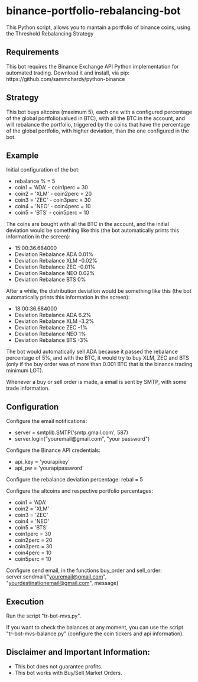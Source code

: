 # binance-portfolio-rebalancing-bot
This Python script, allows you to mantain a portfolio of binance coins, using the Threshold Rebalancing Strategy

<h2>Requirements</h2>
This bot requires the Binance Exchange API Python implementation for automated trading. Download it and install, via pip:
https://github.com/sammchardy/python-binance

<h2>Strategy</h2>
This bot buys altcoins (maximum 5), each one with a configured percentage of the global portfolio(valued in BTC), with all the BTC in the account, and will rebalance the portfolio, triggered by the coins that have the percentage of the global portfolio, with higher deviation, than the one configured in the bot.

<h2>Example</h2>
Initial configuration of the bot:
<ul><li>rebalance %  = 5</li>
<li>coin1 = 'ADA' - coin1perc = 30</li>
<li>coin2 = 'XLM' - coin2perc = 20</li>
<li>coin3 = 'ZEC' - coin3perc = 30</li>
<li>coin4 = 'NEO' - coin4perc = 10</li>
<li>coin5 = 'BTS' - coin5perc = 10</li></ul>

The coins are bought with all the BTC in the account, and the initial deviation would be something like this (the bot automatically prints this information in the screen):
<ul><li>15:00:36.684000
<li>Deviation Rebalance ADA 0.01%</li>
<li>Deviation Rebalance XLM -0.02%</li>
<li>Deviation Rebalance ZEC -0.01%</li>
<li>Deviation Rebalance NEO 0.02%</li>
<li>Deviation Rebalance BTS 0%</li></ul>

After a while, the distribution deviation would be something like this (the bot automatically prints this information in the screen):

<ul><li>18:00:36.684000
<li>Deviation Rebalance ADA 6.2%</li>
<li>Deviation Rebalance XLM -3.2%</li>
<li>Deviation Rebalance ZEC -1%</li>
<li>Deviation Rebalance NEO 1%</li>
<li>Deviation Rebalance BTS -3%</li></ul>

The bot would automatically sell ADA because it passed the rebalance percentage of 5%, and with the BTC, it would try to buy XLM, ZEC and BTS (only if the buy order was of more than 0.001 BTC that is the binance trading minimum LOT).

Whenever a buy or sell order is made, a email is sent by SMTP, with some trade information.

<h2>Configuration</h2>

Configure the email notifications:
<ul><li>server = smtplib.SMTP('smtp.gmail.com', 587)</li>
<li>server.login("youremail@gmail.com", "your password")</li></ul>

Configure the Binance API credentials:
<ul><li>api_key = 'yourapikey'</li>
<li>api_pw = 'yourapipassword'</li></ul>

Configure the rebalance deviation percentage:
rebal  = 5

Configure the altcoins and respective portfolio percentages:
<ul><li>coin1 = 'ADA'</li>
<li>coin2 = 'XLM'</li>
<li>coin3 = 'ZEC'</li>
<li>coin4 = 'NEO'</li>
<li>coin5 = 'BTS'</li>
<li>coin1perc = 30</li>
<li>coin2perc = 20</li>
<li>coin3perc = 30</li>
<li>coin4perc = 10</li>
<li>coin5perc = 10</li></ul>

Configure send email, in the functions buy_order and sell_order:
server.sendmail("youremail@gmail.com", "yourdestinationemail@gmail.com", message)

<h2>Execution</h2>

Run the script "tr-bot-mvs.py".

If you want to check the balances at any moment, you can use the script "tr-bot-mvs-balance.py" (configure the coin tickers and api information).

<h2>Disclaimer and Important Information:</h2>
<ul><li>This bot does not guarantee profits.</li>
<li>This bot works with Buy/Sell Market Orders.</li></ul>
